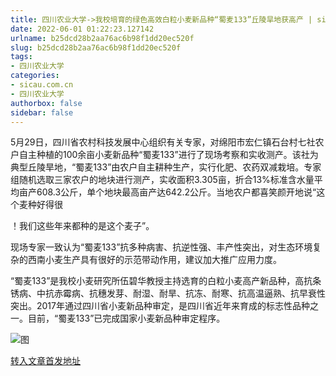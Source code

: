 ```yaml
---
title: 四川农业大学->我校培育的绿色高效白粒小麦新品种“蜀麦133”丘陵旱地获高产 | sicau.com.cn
date: 2022-06-01 01:22:23.127142
urlname: b25dcd28b2aa76ac6b98f1dd20ec520f
slug: b25dcd28b2aa76ac6b98f1dd20ec520f
tags: 
- 四川农业大学
categories:
- sicau.com.cn
- 四川农业大学
authorbox: false
sidebar: false
---
```

5月29日，四川省农村科技发展中心组织有关专家，对绵阳市宏仁镇石台村七社农户自主种植的100余亩小麦新品种“蜀麦133”进行了现场考察和实收测产。该社为典型丘陵旱地，“蜀麦133”由农户自主耕种生产，实行化肥、农药双减栽培。专家组随机选取三家农户的地块进行测产，实收面积3.305亩，折合13%标准含水量平均亩产608.3公斤，单个地块最高亩产达642.2公斤。当地农户都喜笑颜开地说“这个麦种好得很
<!--more-->
！我们这些年来都种的是这个麦子”。

现场专家一致认为“蜀麦133”抗多种病害、抗逆性强、丰产性突出，对生态环境复杂的西南小麦生产具有很好的示范带动作用，建议加大推广应用力度。

“蜀麦133”是我校小麦研究所伍碧华教授主持选育的白粒小麦高产新品种，高抗条锈病、中抗赤霉病、抗穗发芽、耐湿、耐旱、抗冻、耐寒、抗高温逼熟、抗早衰性突出。2017年通过四川省小麦新品种审定，是四川省近年来育成的标志性品种之一。目前，“蜀麦133”已完成国家小麦新品种审定程序。

![图](https://news.sicau.edu.cn/__local/A/5B/39/CB79B56F95CE4C111FB922F6784_ED38233F_45FA8.jpg)

[转入文章首发地址](https://news.sicau.edu.cn/info/1078/68067.htm)